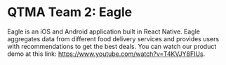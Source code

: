 # QTMA Team 2: Eagle

Eagle is an iOS and Android application built in React Native. Eagle aggregates data from different food delivery services and provides users with recommendations to get the best deals. You can watch our product demo at this link: https://www.youtube.com/watch?v=T4KVJY8FIUs. 
